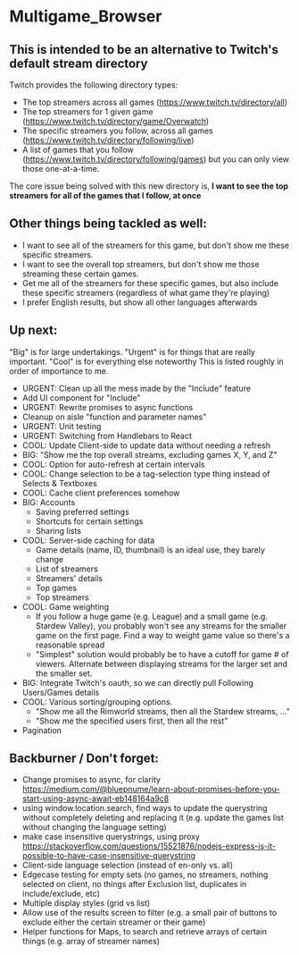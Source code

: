 # Multigame_Browser
## This is intended to be an alternative to Twitch's default stream directory 
Twitch provides the following directory types:
* The top streamers across all games (https://www.twitch.tv/directory/all)
* The top streamers for 1 given game (https://www.twitch.tv/directory/game/Overwatch)
* The specific streamers you follow, across all games (https://www.twitch.tv/directory/following/live)
* A list of games that you follow (https://www.twitch.tv/directory/following/games)
but you can only view those one-at-a-time.

The core issue being solved with this new directory is, **I want to see the top streamers for all of the games that I follow, at once**

## Other things being tackled as well:
* I want to see all of the streamers for this game, but don't show me these specific streamers.
* I want to see the overall top streamers, but don't show me those streaming these certain games.
* Get me all of the streamers for these specific games, but also include these specific streamers (regardless of what game they're playing)
* I prefer English results, but show all other languages afterwards




## Up next:
"Big" is for large undertakings. "Urgent" is for things that are really important. "Cool" is for everything else noteworthy
This is listed roughly in order of importance to me.
* URGENT: Clean up all the mess made by the "Include" feature
* Add UI component for "Include"
* URGENT: Rewrite promises to async functions
* Cleanup on aisle "function and parameter names"
* URGENT: Unit testing
* URGENT: Switching from Handlebars to React
* COOL: Update Client-side to update data without needing a refresh
* BIG: "Show me the top overall streams, excluding games X, Y, and Z"
* COOL: Option for auto-refresh at certain intervals
* COOL: Change selection to be a tag-selection type thing instead of Selects & Textboxes
* COOL: Cache client preferences somehow
* BIG: Accounts
    * Saving preferred settings
    * Shortcuts for certain settings
    * Sharing lists
* COOL: Server-side caching for data 
    * Game details (name, ID, thumbnail) is an ideal use, they barely change
    * List of streamers
    * Streamers' details
    * Top games
    * Top streamers
* COOL: Game weighting
    * If you follow a huge game (e.g. League) and a small game (e.g. Stardew Valley), you probably won't see any streams for the smaller game on the first page. Find a way to weight game value so there's a reasonable spread
    * "Simplest" solution would probably be to have a cutoff for game # of viewers. Alternate between displaying streams for the larger set and the smaller set.
* BIG: Integrate Twitch's oauth, so we can directly pull Following Users/Games details
* COOL: Various sorting/grouping options. 
    * "Show me all the Rimworld streams, then all the Stardew streams, ..."
    * "Show me the specified users first, then all the rest"
* Pagination

## Backburner /  Don't forget:
* Change promises to async, for clarity     https://medium.com/@bluepnume/learn-about-promises-before-you-start-using-async-await-eb148164a9c8
* using window.location.search, find ways to update the querystring without completely deleting and replacing it (e.g. update the games list without changing the language setting)
* make case insensitive querystrings, using proxy https://stackoverflow.com/questions/15521876/nodejs-express-is-it-possible-to-have-case-insensitive-querystring
* Client-side language selection (instead of en-only vs. all)
* Edgecase testing for empty sets (no games, no streamers, nothing selected on client, no things after Exclusion list, duplicates in include/exclude, etc)
* Multiple display styles (grid vs list)
* Allow use of the results screen to filter (e.g. a small pair of buttons to exclude either the certain streamer or their game)
* Helper functions for Maps, to search and retrieve arrays of certain things (e.g. array of streamer names)